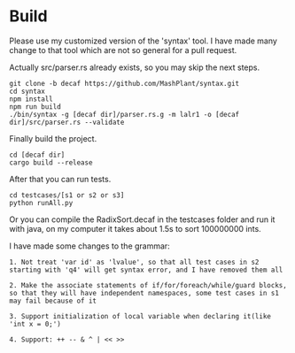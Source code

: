 # Build

Please use my customized version of the 'syntax' tool. I have made many change to that tool which are not so general for a pull request.

Actually src/parser.rs already exists, so you may skip the next steps.

```shell
git clone -b decaf https://github.com/MashPlant/syntax.git
cd syntax  
npm install
npm run build
./bin/syntax -g [decaf dir]/parser.rs.g -m lalr1 -o [decaf dir]/src/parser.rs --validate
```

Finally build the project.
```shell
cd [decaf dir]
cargo build --release
```

After that you can run tests.
```shell
cd testcases/[s1 or s2 or s3]
python runAll.py
```

Or you can compile the RadixSort.decaf in the testcases folder and run it with java, on my computer it takes about 1.5s to sort 100000000 ints.

I have made some changes to the grammar:
```
1. Not treat 'var id' as 'lvalue', so that all test cases in s2 starting with 'q4' will get syntax error, and I have removed them all
 
2. Make the associate statements of if/for/foreach/while/guard blocks, so that they will have independent namespaces, some test cases in s1 may fail because of it

3. Support initialization of local variable when declaring it(like 'int x = 0;')

4. Support: ++ -- & ^ | << >> 
```